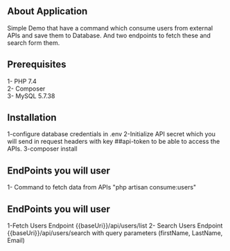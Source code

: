 ## About Application

Simple Demo that have a command which consume users from external APIs and save them to Database.
And two endpoints to fetch these and search form them.

## Prerequisites

1- PHP 7.4  <br/>
2- Composer  <br/>
3- MySQL 5.7.38 

## Installation

1-configure database credentials in .env
2-Initialize API secret which you will send in request headers with key ##api-token to be able to access the APIs.
3-composer install

## EndPoints you will user
1- Command to fetch data from APIs "php artisan consume:users"

## EndPoints you will user

1-Fetch Users Endpoint {{baseUri}}/api/users/list
2- Search Users Endpoint {{baseUri}}/api/users/search with query parameters (firstName, LastName, Email)
